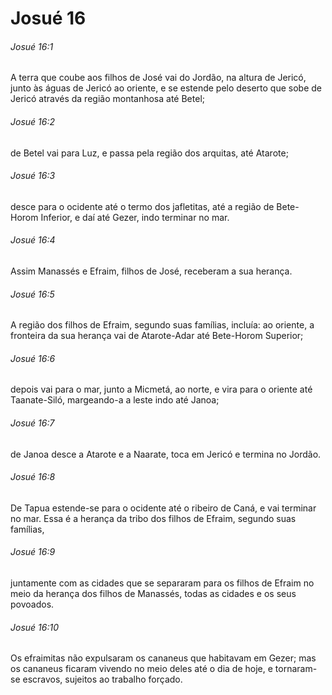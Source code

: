 # Josué 16

###### Josué 16:1

A terra que coube aos filhos de José vai do Jordão, na altura de Jericó, junto às águas de Jericó ao oriente, e se estende pelo deserto que sobe de Jericó através da região montanhosa até Betel;

###### Josué 16:2

de Betel vai para Luz, e passa pela região dos arquitas, até Atarote;

###### Josué 16:3

desce para o ocidente até o termo dos jafletitas, até a região de Bete-Horom Inferior, e daí até Gezer, indo terminar no mar.

###### Josué 16:4

Assim Manassés e Efraim, filhos de José, receberam a sua herança.

###### Josué 16:5

A região dos filhos de Efraim, segundo suas famílias, incluía: ao oriente, a fronteira da sua herança vai de Atarote-Adar até Bete-Horom Superior;

###### Josué 16:6

depois vai para o mar, junto a Micmetá, ao norte, e vira para o oriente até Taanate-Siló, margeando-a a leste indo até Janoa;

###### Josué 16:7

de Janoa desce a Atarote e a Naarate, toca em Jericó e termina no Jordão.

###### Josué 16:8

De Tapua estende-se para o ocidente até o ribeiro de Caná, e vai terminar no mar. Essa é a herança da tribo dos filhos de Efraim, segundo suas famílias,

###### Josué 16:9

juntamente com as cidades que se separaram para os filhos de Efraim no meio da herança dos filhos de Manassés, todas as cidades e os seus povoados.

###### Josué 16:10

Os efraimitas não expulsaram os cananeus que habitavam em Gezer; mas os cananeus ficaram vivendo no meio deles até o dia de hoje, e tornaram-se escravos, sujeitos ao trabalho forçado.

